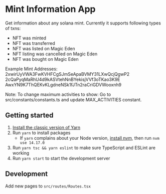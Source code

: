 # Mint Information App

Get information about any solana mint. Currently it supports following types of txns:

- NFT was minted
- NFT was transferred
- NFT was listed on Magic Eden
- NFT listing was cancelled on Magic Eden
- NFT was bought on Magic Eden

Example Mint Addresses:
2xwirUyVWA3FwKVHFCgSJmSeApaBVMY31LXwQcjQgwP2
2cQaPyqMaRhU4d9kASVtehNnBYekisjVVf3oTKao3K9E
AwxYN9K7ThQEKvKLgdneNSk1fJTn2raCriGDVWooxnh9

Note:
To change maximum activities to show:
Go to src/constants/constants.ts and update MAX_ACTIVITIES constant.

## Getting started

1. [Install the classic version of Yarn](https://classic.yarnpkg.com/lang/en/docs/install/#mac-stable)
2. Run `yarn` to install packages
   - If `yarn` complains about your Node version, [install nvm](https://github.com/nvm-sh/nvm), then run `nvm use 14.17.0`
3. Run `yarn tsc && yarn eslint` to make sure TypeScript and ESLint are working
4. Run `yarn start` to start the development server

## Development

Add new pages to `src/routes/Routes.tsx`
